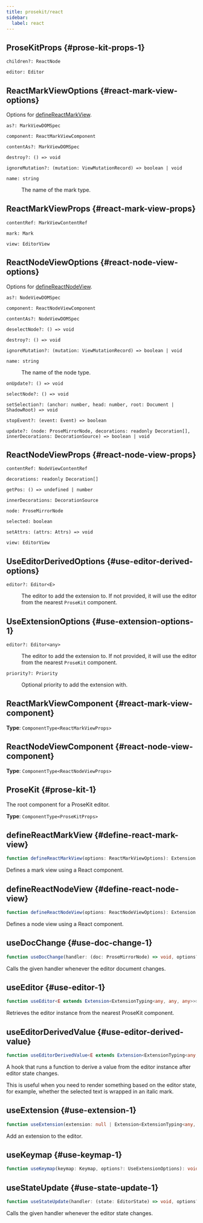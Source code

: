 ```yaml
---
title: prosekit/react
sidebar:
  label: react
---
```



## ProseKitProps {#prose-kit-props-1}

<dl>

<dt>

`children?: ReactNode`

</dt>

<dd>

</dd>

<dt>

`editor: Editor`

</dt>

<dd>

</dd>

</dl>

## ReactMarkViewOptions {#react-mark-view-options}

Options for [defineReactMarkView](react.md#define-react-mark-view).

<dl>

<dt>

`as?: MarkViewDOMSpec`

</dt>

<dd>

</dd>

<dt>

`component: ReactMarkViewComponent`

</dt>

<dd>

</dd>

<dt>

`contentAs?: MarkViewDOMSpec`

</dt>

<dd>

</dd>

<dt>

`destroy?: () => void`

</dt>

<dd>

</dd>

<dt>

`ignoreMutation?: (mutation: ViewMutationRecord) => boolean | void`

</dt>

<dd>

</dd>

<dt>

`name: string`

</dt>

<dd>

The name of the mark type.

</dd>

</dl>

## ReactMarkViewProps {#react-mark-view-props}

<dl>

<dt>

`contentRef: MarkViewContentRef`

</dt>

<dd>

</dd>

<dt>

`mark: Mark`

</dt>

<dd>

</dd>

<dt>

`view: EditorView`

</dt>

<dd>

</dd>

</dl>

## ReactNodeViewOptions {#react-node-view-options}

Options for [defineReactNodeView](react.md#define-react-node-view).

<dl>

<dt>

`as?: NodeViewDOMSpec`

</dt>

<dd>

</dd>

<dt>

`component: ReactNodeViewComponent`

</dt>

<dd>

</dd>

<dt>

`contentAs?: NodeViewDOMSpec`

</dt>

<dd>

</dd>

<dt>

`deselectNode?: () => void`

</dt>

<dd>

</dd>

<dt>

`destroy?: () => void`

</dt>

<dd>

</dd>

<dt>

`ignoreMutation?: (mutation: ViewMutationRecord) => boolean | void`

</dt>

<dd>

</dd>

<dt>

`name: string`

</dt>

<dd>

The name of the node type.

</dd>

<dt>

`onUpdate?: () => void`

</dt>

<dd>

</dd>

<dt>

`selectNode?: () => void`

</dt>

<dd>

</dd>

<dt>

`setSelection?: (anchor: number, head: number, root: Document | ShadowRoot) => void`

</dt>

<dd>

</dd>

<dt>

`stopEvent?: (event: Event) => boolean`

</dt>

<dd>

</dd>

<dt>

`update?: (node: ProseMirrorNode, decorations: readonly Decoration[], innerDecorations: DecorationSource) => boolean | void`

</dt>

<dd>

</dd>

</dl>

## ReactNodeViewProps {#react-node-view-props}

<dl>

<dt>

`contentRef: NodeViewContentRef`

</dt>

<dd>

</dd>

<dt>

`decorations: readonly Decoration[]`

</dt>

<dd>

</dd>

<dt>

`getPos: () => undefined | number`

</dt>

<dd>

</dd>

<dt>

`innerDecorations: DecorationSource`

</dt>

<dd>

</dd>

<dt>

`node: ProseMirrorNode`

</dt>

<dd>

</dd>

<dt>

`selected: boolean`

</dt>

<dd>

</dd>

<dt>

`setAttrs: (attrs: Attrs) => void`

</dt>

<dd>

</dd>

<dt>

`view: EditorView`

</dt>

<dd>

</dd>

</dl>

## UseEditorDerivedOptions {#use-editor-derived-options}

<dl>

<dt>

`editor?: Editor<E>`

</dt>

<dd>

The editor to add the extension to. If not provided, it will use the
editor from the nearest `ProseKit` component.

</dd>

</dl>

## UseExtensionOptions {#use-extension-options-1}

<dl>

<dt>

`editor?: Editor<any>`

</dt>

<dd>

The editor to add the extension to. If not provided, it will use the
editor from the nearest `ProseKit` component.

</dd>

<dt>

`priority?: Priority`

</dt>

<dd>

Optional priority to add the extension with.

</dd>

</dl>

## ReactMarkViewComponent {#react-mark-view-component}

**Type**: `ComponentType<ReactMarkViewProps>`

## ReactNodeViewComponent {#react-node-view-component}

**Type**: `ComponentType<ReactNodeViewProps>`

## ProseKit {#prose-kit-1}

The root component for a ProseKit editor.

**Type**: `ComponentType<ProseKitProps>`

## defineReactMarkView {#define-react-mark-view}

```ts
function defineReactMarkView(options: ReactMarkViewOptions): Extension
```

Defines a mark view using a React component.

## defineReactNodeView {#define-react-node-view}

```ts
function defineReactNodeView(options: ReactNodeViewOptions): Extension
```

Defines a node view using a React component.

## useDocChange {#use-doc-change-1}

```ts
function useDocChange(handler: (doc: ProseMirrorNode) => void, options?: UseExtensionOptions): void
```

Calls the given handler whenever the editor document changes.

## useEditor {#use-editor-1}

```ts
function useEditor<E extends Extension<ExtensionTyping<any, any, any>>>(options?: { update?: boolean }): Editor<E>
```

Retrieves the editor instance from the nearest ProseKit component.

## useEditorDerivedValue {#use-editor-derived-value}

```ts
function useEditorDerivedValue<E extends Extension<ExtensionTyping<any, any, any>>, Derived>(derive: (editor: Editor<E>) => Derived, options?: UseEditorDerivedOptions<E>): Derived
```

A hook that runs a function to derive a value from the editor instance after
editor state changes.

This is useful when you need to render something based on the editor state,
for example, whether the selected text is wrapped in an italic mark.

## useExtension {#use-extension-1}

```ts
function useExtension(extension: null | Extension<ExtensionTyping<any, any, any>>, options?: UseExtensionOptions): void
```

Add an extension to the editor.

## useKeymap {#use-keymap-1}

```ts
function useKeymap(keymap: Keymap, options?: UseExtensionOptions): void
```

## useStateUpdate {#use-state-update-1}

```ts
function useStateUpdate(handler: (state: EditorState) => void, options?: UseExtensionOptions): void
```

Calls the given handler whenever the editor state changes.
